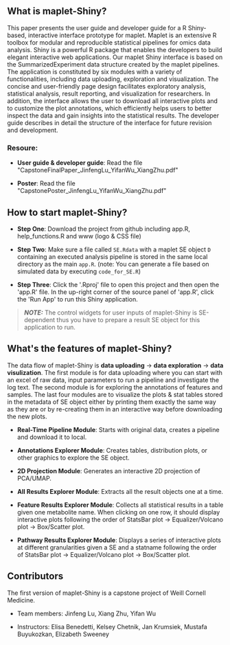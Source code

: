 ## What is maplet-Shiny?

This paper presents the user guide and developer guide for a R Shiny-based, interactive interface prototype for maplet. Maplet is an extensive R toolbox for modular and reproducible statistical pipelines for omics data analysis. Shiny is a powerful R package that enables the developers to build elegant interactive web applications. Our maplet Shiny interface is based on the SummarizedExperiment data structure created by the maplet pipelines. The application is constituted by six modules with a variety of functionalities, including data uploading, exploration and visualization. The concise and user-friendly page design facilitates exploratory analysis, statistical analysis, result reporting, and visualization for researchers. In addition, the interface allows the user to download all interactive plots and to customize the plot annotations, which efficiently helps users to better inspect the data and gain insights into the statistical results. The developer guide describes in detail the structure of the interface for future revision and development. 

### Resoure:

- **User guide & developer guide**: Read the file "CapstoneFinalPaper_JinfengLu_YifanWu_XiangZhu.pdf"

- **Poster**: Read the file "CapstonePoster_JinfengLu_YifanWu_XiangZhu.pdf"

## How to start maplet-Shiny?

- **Step One**: Download the project from github including app.R, help_functions.R and www (logo & CSS file)

- **Step Two**: Make sure a file called `SE.Rdata` with a maplet SE object `D` containing an executed analysis pipeline is stored in the same local directory as the main `app.R`. (note: You can generate a file based on simulated data by executing `code_for_SE.R`)

- **Step Three**: Click the '.Rproj' file to open this project and then open the 'app.R' file. In the up-right corner of the source panel of 'app.R', click the 'Run App' to run this Shiny application.

> **_NOTE:_** The control widgets for user inputs of maplet-Shiny is SE-dependent thus you have to prepare a result SE object for this application to run.

## What's the features of maplet-Shiny?

The data flow of maplet-Shiny is **data uploading** -> **data exploration** -> **data visulization**. The first module is for data uploading where you can start with an excel of raw data, input parameters to run a pipeline and investigate the log text. The second module is for exploring the annotations of features and samples. The last four modules are to visualize the plots & stat tables stored in the metadata of SE object either by printing them exactly the same way as they are or by re-creating them in an interactive way before downloading the new plots.

- **Real-Time Pipeline Module**: Starts with original data, creates a pipeline and download it to local.

- **Annotations Explorer Module**: Creates tables, distribution plots, or other graphics to explore the SE object.

- **2D Projection Module**: Generates an interactive 2D projection of PCA/UMAP.

- **All Results Explorer Module**: Extracts all the result objects one at a time.

- **Feature Results Explorer Module**: Collects all statistical results in a table given one metabolite name. When clicking on one row, it should display interactive plots following
the order of StatsBar plot -> Equalizer/Volcano plot -> Box/Scatter plot.

- **Pathway Results Explorer Module**: Displays a series of interactive plots at different granularities given a SE and a statname following the order of StatsBar plot -> Equalizer/Volcano plot -> Box/Scatter plot.

## Contributors

The first version of maplet-Shiny is a capstone project of Weill Cornell Medicine.

- Team members: Jinfeng Lu, Xiang Zhu, Yifan Wu

- Instructors: Elisa Benedetti, Kelsey Chetnik, Jan Krumsiek, Mustafa Buyukozkan, Elizabeth Sweeney
